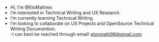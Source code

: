 - Hi, I’m @EloMathies
- I’m interested in Technical Writing and UX Research. 
- I’m currently learning Technical Writing 
-  I’m looking to collaborate on UX Projects and OpenSource Technical Writing Documention.  
-I can best be reached through email! elonmath96@gmail.com 

<!---
EloMathies/EloMathies is a ✨ special ✨ repository because its `README.md` (this file) appears on your GitHub profile.
You can click the Preview link to take a look at your changes.
--->
